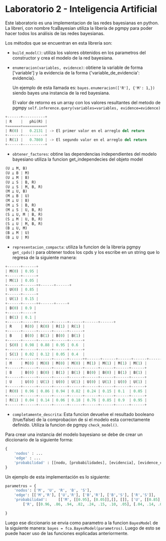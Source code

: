 # Laboratorio 2 - Inteligencia Artificial

Este laboratorio es una implementacion de las redes bayesianas en python. La librerí, con nombre fcaBayesian utiliza 
la libería de pgmpy para poder hacer todos los análisis de las redes bayesianas.


Los métodos que se encuentran en esta librería son:

- `build_model()`: utiliza los valores obtenidos en los parametros del constructor y crea el modelo de la red bayesiana.

- `enumeracion(variables, evidence)`:  obtiene la variable de forma ['variable'] y la evidencia de la forma {'variable_de_evidencia': evidencia}.

    Un ejemplo de esta llamada es: `bayes.enumeracion(['R'], {'M': 1,})` siendo bayes una instancia de la red bayesiana.

    El valor de retorno es un array con los valores resultantes del metodo de pgmpy `self.inference.query(variables=variables, evidence=evidence)`
           
```python
+------+----------+
| R    |   phi(R) |
+======+==========+
| R(0) |   0.2131 | -> El primer valor en el arreglo del return
+------+----------+
| R(1) |   0.7869 | -> El segundo valor en el arreglo del return
+------+----------+
```

- `obtener_factores`: obtine las dependencias independientes del modelo bayesiano utiliza la funcion get_independecies del objeto model


```python
(U ⟂ M, B)
(U ⟂ B | M)
(U ⟂ M | B)
(U ⟂ S | B, R)
(U ⟂ S | M, B, R)
(M ⟂ U, B)
(M ⟂ B | U)
(M ⟂ U | B)
(M ⟂ S | B, R)
(M ⟂ S | U, B, R)
(S ⟂ U, M | B, R)
(S ⟂ M | U, B, R)
(S ⟂ U | M, B, R)
(B ⟂ U, M)
(B ⟂ M | U)
(B ⟂ U | M) 
```
    

- `representacion_compacta`: utiliza la funcion de la libreria pgmpy `get_cpds()` para obtener todos los cpds y los escribe en un string que lo regresa de la siguiente manera: 

```python
+------+------+
| M(0) | 0.95 |
+------+------+
| M(1) | 0.05 |
+------+------++------+------+
| U(0) | 0.85 |
+------+------+
| U(1) | 0.15 |
+------+------++------+-----+
| B(0) | 0.9 |
+------+-----+
| B(1) | 0.1 |
+------+-----++------+------+------+------+------+
| R    | R(0) | R(0) | R(1) | R(1) |
+------+------+------+------+------+
| B    | B(0) | B(1) | B(0) | B(1) |
+------+------+------+------+------+
| S(0) | 0.98 | 0.88 | 0.95 | 0.6  |
+------+------+------+------+------+
| S(1) | 0.02 | 0.12 | 0.05 | 0.4  |
+------+------+------+------+------++------+------+------+------+------+------+------+------+------+
| M    | M(0) | M(0) | M(0) | M(0) | M(1) | M(1) | M(1) | M(1) |
+------+------+------+------+------+------+------+------+------+
| B    | B(0) | B(0) | B(1) | B(1) | B(0) | B(0) | B(1) | B(1) |
+------+------+------+------+------+------+------+------+------+
| U    | U(0) | U(1) | U(0) | U(1) | U(0) | U(1) | U(0) | U(1) |
+------+------+------+------+------+------+------+------+------+
| R(0) | 0.96 | 0.86 | 0.94 | 0.82 | 0.24 | 0.15 | 0.1  | 0.05 |
+------+------+------+------+------+------+------+------+------+
| R(1) | 0.04 | 0.14 | 0.06 | 0.18 | 0.76 | 0.85 | 0.9  | 0.95 |
+------+------+------+------+------+------+------+------+------+
```

- `completamente_descrita`: Esta funcion devuelve el resultado booleano (true/false) de la comprobacion de si el modelo esta correctamente definido. Utiliza la funcion de pgmpy `check_model()`.



Para crear una instancia del modelo bayesiano se debe de crear un diccionario de la siguiente forma: 

```python
{
    'nodos' : ...
    'edge' : ...
    'probabilidad' : [[nodo, [probabilidades], [evidencia], [evidence_card]]]
}
```

Un ejemplo de esta implementación es lo siguiente:
```python
parametros = {
    'nodos': ['M', 'U', 'R', 'B', 'S'],
    'edge': [['M','R'], ['U','R'], ['B','R'], ['B','S'], ['R','S']],
    'probabilidad':     [['M', [[0.95], [0.05]],[], []], ['U', [[0.85], [0.15]],[], []], ['B', [[0.90], [0.10]],[], []], ['S', [[0.98, .88, .95, .6], [.02, .12, .05, .40]],['R','B'], [2,2]],
        ['R', [[0.96, .86, .94, .82, .24, .15, .10, .05], [.04, .14, .06, .18, .76, .85, .90, .95]],['M','B', 'U'], [2,2,2]]],

}

```

Luego ese diccionario se envia como parametro a la funcion `BayesModel` de la siguiente manera: ```bayes = fca.BayesModel(parametros)```. Luego de esto se puede hacer uso de las funciones explicadas anteriormente.
